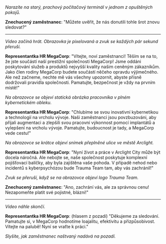 _Narazíte na starý, prachový počítačový terminál v jednom z opuštěných pokojů._

**Znechucený zaměstnanec**: "Můžete uvěřit, že nás donutili tohle šrot znovu sledovat?"

---

_Video začíná hrát. Obrazovka je pixelovaná a zvuk se každých pár sekund přeruší._

**Representantka HR MegaCorp**: "Vítejte, noví zaměstnanci! Těším se na to, že jste součástí naší prestižní společnosti MegaCorp! Jsme oddáni poskytování služeb a produktů nejvyšší kvality našim ceněným zákazníkům. Jako člen rodiny MegaCorp budete součástí něčeho opravdu výjimečného. Ale než začneme, nechte mě vás všechny upozornit, abyste přísně dodržovali pravidla společnosti. Pamatujte, bezpečnost je vždy na prvním místě!"

_Na obrazovce se objeví statická obrázka pracovníka v plném kybernetickém obleku._

**Representantka HR MegaCorp**: "Chlubíme se svou inovativní kybernetikou a technologií na vrcholu vývoje. Naši zaměstnanci jsou povzbuzováni, aby přijali augmentaci a zlepšili svou pracovní výkonnost pomocí implantátů a vylepšení na vrcholu vývoje. Pamatujte, budoucnost je tady, a MegaCorp vede cestu!"

_Na obrazovce se krátce objeví snímek přeplněné ulice ve městě Arclight._

**Representantka HR MegaCorp**: "Nyní život a práce v Arclight City může být docela náročná. Ale nebojte se, naše společnost poskytuje komplexní pojišťovací balíčky, aby byla zajištěna vaše pohoda. V případě nehod nebo incidentů s kyberpsychózou bude Trauma Team tam, aby vás zachránil!"

_Zvuk se přeruší, když se na obrazovce objeví logo Trauma Team._

**Znechucený zaměstnanec**: "Ano, zachrání vás, ale za správnou cenu! Nezapomeňte platit své pojistné, blázni!"

---

_Video náhle skončí._

**Representantka HR MegaCorp**: (hlasem z pozadí) "Děkujeme za sledování. Pamatujte si, v MegaCorp hodnotíme loajalitu, efektivitu a přizpůsobivost. Vítejte na palubě! Nyní se vraťte k práci."

_Slyšíte, jak zaměstnanec naštvaný nadává na pozadí._
